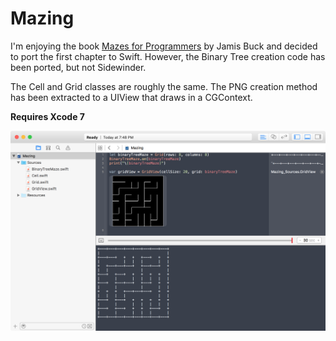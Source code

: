 # Mazing

I'm enjoying the book [Mazes for Programmers](https://pragprog.com/book/jbmaze/mazes-for-programmers) by Jamis Buck and decided to port the first chapter to Swift. However, the Binary Tree creation code has been ported, but not Sidewinder.

The Cell and Grid classes are roughly the same. The PNG creation method has been extracted to a UIView that draws in a CGContext.

**Requires Xcode 7**

![Mazing Demo](https://raw.githubusercontent.com/jyunderwood/Mazing-Swift/master/Demo.png)
